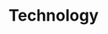 ---
title: Technology
description: 科技改变生活
image: cover.webp

# Badge style
style:
    background: "#2a9d8f"
    color: "#fff"
---